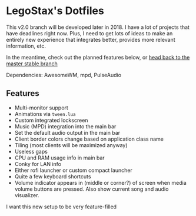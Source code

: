 # LegoStax's Dotfiles

This v2.0 branch will be developed later in 2018. I have a lot of projects that have deadlines right now. Plus, I need to get lots of ideas to make an entirely new experience that integrates better, provides more relevant information, etc.

In the meantime, check out the planned features below, or [head back to the master stable branch](https://github.com/legostax/dotfiles)

Dependencies: AwesomeWM, mpd, PulseAudio

## Features
- Multi-monitor support
- Animations via `tween.lua`
- Custom integrated lockscreen
- Music (MPD) integration into the main bar
- Set the default audio output in the main bar
- Client border colors change based on application class name
- Tiling (most clients will be maximized anyway)
- Useless gaps
- CPU and RAM usage info in main bar
- Conky for LAN info
- Either rofi launcher or custom compact launcher
- Quite a few keyboard shortcuts
- Volume indicator appears in (middle or corner?) of screen when media volume buttons are pressed. Also show current song and audio visualizer.

I want this new setup to be very feature-filled
